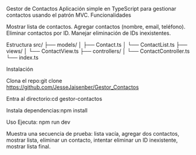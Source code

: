 Gestor de Contactos
Aplicación simple en TypeScript para gestionar contactos usando el patrón MVC.
Funcionalidades

Mostrar lista de contactos.
Agregar contactos (nombre, email, teléfono).
Eliminar contactos por ID.
Manejar eliminación de IDs inexistentes.

Estructura
src/
├── models/
│   ├── Contact.ts
│   └── ContactList.ts
├── views/
│   └── ContactView.ts
├── controllers/
│   └── ContactController.ts
└── index.ts

Instalación

Clona el repo:git clone https://github.com/JesseJaisenber/Gestor_Contactos


Entra al directorio:cd gestor-contactos


Instala dependencias:npm install



Uso
Ejecuta:
npm run dev

Muestra una secuencia de prueba: lista vacía, agregar dos contactos, mostrar lista, eliminar un contacto, intentar eliminar un ID inexistente, mostrar lista final.


